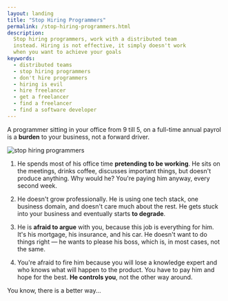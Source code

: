 ```yaml
---
layout: landing
title: "Stop Hiring Programmers"
permalink: /stop-hiring-programmers.html
description:
  Stop hiring programmers, work with a distributed team
  instead. Hiring is not effective, it simply doesn't work
  when you want to achieve your goals
keywords:
  - distributed teams
  - stop hiring programmers
  - don't hire programmers
  - hiring is evil
  - hire freelancer
  - get a freelancer
  - find a freelancer
  - find a software developer
---
```


A programmer sitting in your office from 9 till 5, on a full-time
annual payrol is a **burden** to your business, not a forward driver.

<img src="http://img.teamed.io/landing/stop-hiring-programmers.jpg"
  class="picture" alt="stop hiring programmers"/>

1. He spends most of his office time **pretending to be working**. He
sits on the meetings, drinks coffee, discusses important things, but
doesn't produce anything. Why would he? You're paying him anyway, every
second week.

2. He doesn't grow professionally. He is using one tech stack,
one business domain, and doesn't care much about the rest. He gets
stuck into your business and eventually starts **to degrade**.

3. He is **afraid to argue** with you, because this job is everything
for him. It's his mortgage, his insurance, and his car. He doesn't want
to do things right &mdash; he wants to please his boss, which is,
in most cases, not the same.

4. You're afraid to fire him because you will lose a knowledge
expert and who knows what will happen to the product. You have to pay
him and hope for the best. **He controls you**, not the other way around.

You know, there is a better way...
